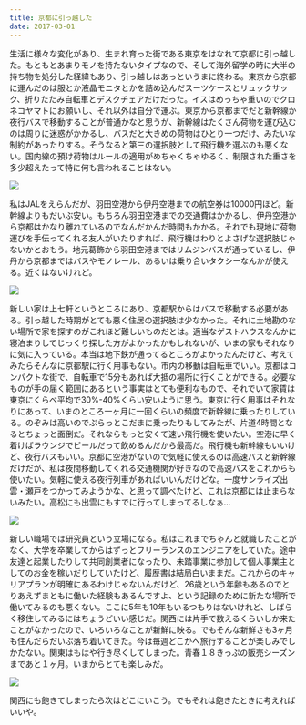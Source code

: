 ```yaml
---
title: 京都に引っ越した
date: 2017-03-01
---
```


生活に様々な変化があり、生まれ育った街である東京をはなれて京都に引っ越した。もともとあまりモノを持たないタイプなので、そして海外留学の時に大半の持ち物を処分した経緯もあり、引っ越しはあっというまに終わる。東京から京都に運んだのは服とか液晶モニタとかを詰め込んだスーツケースとリュックサック、折りたたみ自転車とデスクチェアだけだった。イスはめっちゃ重いのでクロネコヤマトにお願いし、それ以外は自分で運ぶ。東京から京都までだと新幹線か夜行バスで移動することが普通かなと思うが、新幹線はたくさん荷物を運び込むのは周りに迷惑がかかるし、バスだと大きめの荷物はひとり一つだけ、みたいな制約があったりする。そうなると第三の選択肢として飛行機を選ぶのも悪くない。国内線の預け荷物はルールの適用がめちゃくちゃゆるく、制限された重さを多少超えたって特に何も言われることはない。

![](https://img.xar.sh/33039298712_8b1be435ce_h.jpg)

私はJALをえらんだが、羽田空港から伊丹空港までの航空券は10000円ほど。新幹線よりもだいぶ安い。もちろん羽田空港までの交通費はかかるし、伊丹空港から京都はかなり離れているのでなんだかんだ時間もかかる。それでも現地に荷物運びを手伝ってくれる友人がいたりすれば、飛行機はわりとよさげな選択肢じゃないかとおもう。地元葛飾から羽田空港まではリムジンバスが通っているし、伊丹から京都まではバスやモノレール、あるいは乗り合いタクシーなんかが使える。近くはないけれど。

![](https://img.xar.sh/33430421366_70b4c33aa3_h.jpg)

新しい家は上七軒というところにあり、京都駅からはバスで移動する必要がある。引っ越した時期がとても悪く住居の選択肢は少なかった。それに土地勘のない場所で家を探すのがこれほど難しいものだとは。適当なゲストハウスなんかに寝泊まりしてじっくり探した方がよかったかもしれないが、いまの家もそれなりに気に入っている。本当は地下鉄が通ってるところがよかったんだけど、考えてみたらそんなに京都駅に行く用事もない。市内の移動は自転車でいい。京都はコンパクトな街で、自転車で15分もあれば大抵の場所に行くことができる。必要なものが手の届く範囲にあるという事実はとても便利なもので、それでいて家賃は東京にくらべ平均で30%-40%くらい安いように思う。東京に行く用事はそれなりにあって、いまのところ一ヶ月に一回くらいの頻度で新幹線に乗ったりしている。のぞみは高いのでぷらっとこだまに乗ったりもしてみたが、片道4時間となるとちょっと面倒だ。それならもっと安くて速い飛行機を使いたい。空港に早く着けばラウンジでビールだって飲めるんだから最高だ。飛行機も新幹線もいいけど、夜行バスもいい。京都に空港がないので気軽に使えるのは高速バスと新幹線だけだが、私は夜間移動してくれる交通機関が好きなので高速バスをこれからも使いたい。気軽に使える夜行列車があればいいんだけどな。一度サンライズ出雲・瀬戸をつかってみようかな、と思って調べたけど、これは京都には止まらないみたい。高松にも出雲にもすでに行ってしまってるしなぁ…

![](https://img.xar.sh/33342877991_646865c90a_h.jpg)

新しい職場では研究員という立場になる。私はこれまでちゃんと就職したことがなく、大学を卒業してからはずっとフリーランスのエンジニアをしていた。途中友達と起業したりして共同創業者になったり、未踏事業に参加して個人事業主としてのお金を稼いだりしていたけど、履歴書は結局白いままだ。これからのキャリアプランが明確にあるわけじゃないんだけど、26歳という年齢もあるのでとりあえずまともに働いた経験もあるんですよ、という記録のために新たな場所で働いてみるのも悪くない。ここに5年も10年もいるつもりはないけれど、しばらく移住してみるにはちょうどいい感じだ。関西には片手で数えるくらいしか来たことがなかったので、いろいろなことが新鮮に映る。でもそんな新鮮さも3ヶ月も住んだらだいぶ落ち着いてきた。今は毎週どこかへ旅行することが楽しみでしかたない。関東はもはや行き尽くしてしまった。青春１８きっぷの販売シーズンまであと１ヶ月。いまからとても楽しみだ。

![](https://img.xar.sh/32656886003_f390a54a0d_h.jpg)

関西にも飽きてしまったら次はどこにいこう。でもそれは飽きたときに考えればいいや。
